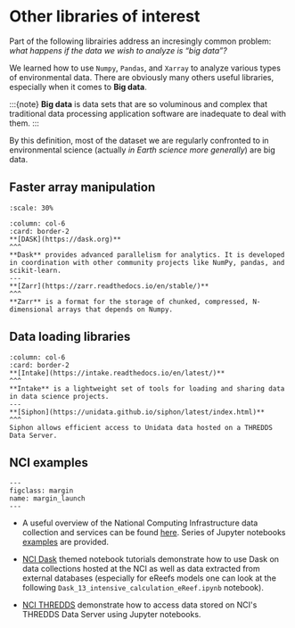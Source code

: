 # Other libraries of interest

Part of the following librairies address an incresingly common problem: *what happens if the data we wish to analyze is “big data”?*

We learned how to use `Numpy`, `Pandas`, and `Xarray` to analyze various types of environmental data. There are obviously many others useful libraries, especially when it comes to **Big data**.

:::{note}
**Big data** is data sets that are so voluminous and complex that traditional data processing application software are inadequate to deal with them.
:::

By this definition, most of the dataset we are regularly confronted to in environmental science (actually *in Earth science more generally*) are big data.


## Faster array manipulation


```{figure} ../_static/daskzarr.png
:scale: 30%
```



````{panels}
:column: col-6
:card: border-2
**[DASK](https://dask.org)**
^^^
**Dask** provides advanced parallelism for analytics. It is developed in coordination with other community projects like NumPy, pandas, and scikit-learn.
---
**[Zarr](https://zarr.readthedocs.io/en/stable/)**
^^^
**Zarr** is a format for the storage of chunked, compressed, N-dimensional arrays that depends on Numpy.
````

## Data loading libraries


````{panels}
:column: col-6
:card: border-2
**[Intake](https://intake.readthedocs.io/en/latest/)**
^^^
**Intake** is a lightweight set of tools for loading and sharing data in data science projects.
---
**[Siphon](https://unidata.github.io/siphon/latest/index.html)**
^^^
Siphon allows efficient access to Unidata data hosted on a THREDDS Data Server.
````


## NCI examples

```{figure} ../_static/NCI.png
---
figclass: margin
name: margin_launch
---
```

+ A useful overview of the National Computing Infrastructure data collection and services can be found [here](https://nci-data-training.readthedocs.io/en/latest/_notebook/tds/THREDDS_WMS.html?highlight=ereefs#In-this-notebook:). Series of Jupyter notebooks [examples](https://nci-data-training.readthedocs.io/en/latest/index.html) are provided.

+ [NCI Dask](https://opus.nci.org.au/display/Help/examples-dask) themed notebook tutorials demonstrate how to use Dask on data collections hosted at the NCI as well as data extracted from external databases (especially for eReefs models one can look at the following `Dask_13_intensive_calculation_eReef.ipynb` notebook).

+ [NCI THREDDS](https://opus.nci.org.au/display/Help/examples-thredds) demonstrate how to access data stored on NCI's THREDDS Data Server using Jupyter notebooks.
